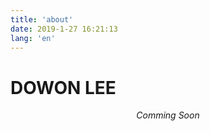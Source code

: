 ```yaml
---
title: 'about'
date: 2019-1-27 16:21:13
lang: 'en'
---
```


# DOWON LEE

<div align="center">

_Comming Soon_

</div>
